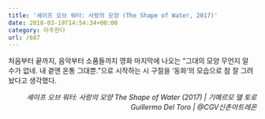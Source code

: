 ```yaml
---
title: '셰이프 오브 워터: 사랑의 모양 (The Shape of Water, 2017)'
date: 2018-03-19T14:54:34+00:00
category: 마주한다
url: /687
---
```


처음부터 끝까지, 음악부터 소품들까지 영화 마지막에 나오는 &#8220;그대의 모양 무언지 알 수가 없네. 내 곁엔 온통 그대뿐.&#8221;으로 시작하는 시 구절을 &#8216;동화&#8217;의 모습으로 참 잘 그려놨다고 생각했다.

<p style="text-align:right">
  <em>셰이프 오브 워터: 사랑의 모양 The Shape of Water (2017) | 기예르모 델 토로 Guillermo Del Toro</em><em>&nbsp;| @CGV신촌아트레온</em>
</p>
